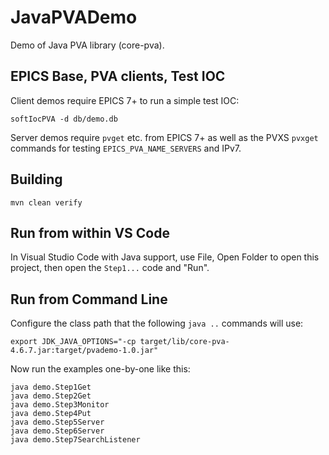 JavaPVADemo
===========

Demo of Java PVA library (core-pva).


EPICS Base, PVA clients, Test IOC
---------------------------------

Client demos require EPICS 7+ to run a simple test IOC:
```
softIocPVA -d db/demo.db 
```

Server demos require `pvget` etc. from EPICS 7+
as well as the PVXS `pvxget` commands for
testing `EPICS_PVA_NAME_SERVERS` and IPv7.


Building
--------

```
mvn clean verify
```

Run from within VS Code
-----------------------

In Visual Studio Code with Java support,
use File, Open Folder to open this project,
then open the `Step1...` code and "Run".


Run from Command Line
---------------------

Configure the class path that the following `java ..` commands will use:
```
export JDK_JAVA_OPTIONS="-cp target/lib/core-pva-4.6.7.jar:target/pvademo-1.0.jar"
```

Now run the examples one-by-one like this:

```
java demo.Step1Get
java demo.Step2Get
java demo.Step3Monitor
java demo.Step4Put
java demo.Step5Server
java demo.Step6Server
java demo.Step7SearchListener
```